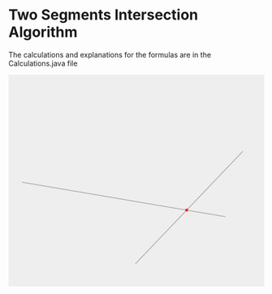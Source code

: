 <h1>Two Segments Intersection Algorithm</h1>

<p1>The calculations and explanations for the formulas are in the <a src="src/main/java/tsia/Calculations.java">Calculations.java</a> file</p1>

<img src="Intersection.png"></img>

